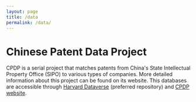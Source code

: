 ```yaml
---
layout: page
title: /data
permalink: /data/
---
```


# Chinese Patent Data Project
CPDP is a serial project that matches patents from China's State Intellectual Property Office (SIPO) to various types of companies. More detailed information about this project can be found on its website.
This databases are accessible through <a href="https://dataverse.harvard.edu/dataverse/cpdp">Harvard Dataverse</a> (preferred repository) and <a href="https://sites.google.com/site/sipopdb/">CPDP website</a>. 

<!-- Future projects will be added following the same formatting -->
